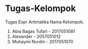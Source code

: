 # Tugas-Kelompok
Tugas Expr Aritmatika
Nama Kelompok: 
1. Abia Bagas Tufari - 2017051081
2. Alexander - 2057051012
3. Muhaymi Nurdin - 2017051070
